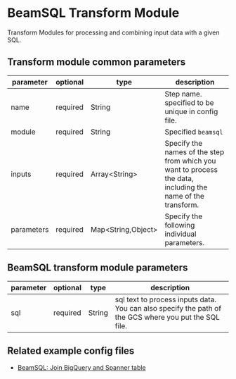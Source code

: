 # BeamSQL Transform Module

Transform Modules for processing and combining input data with a given SQL.

## Transform module common parameters

| parameter | optional | type | description |
| --- | --- | --- | --- |
| name | required | String | Step name. specified to be unique in config file. |
| module | required | String | Specified `beamsql` |
| inputs | required | Array<String\> | Specify the names of the step from which you want to process the data, including the name of the transform. |
| parameters | required | Map<String,Object\> | Specify the following individual parameters. |

## BeamSQL transform module parameters

| parameter | optional | type | description |
| --- | --- | --- | --- |
| sql | required |  String | sql text to process inputs data. You can also specify the path of the GCS where you put the SQL file. |

## Related example config files

* [BeamSQL: Join BigQuery and Spanner table](../../../../examples/beamsql-join-bigquery-and-spanner-to-spanner.json)
